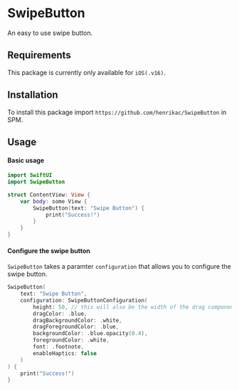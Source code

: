 # SwipeButton

An easy to use swipe button.

## Requirements

This package is currently only available for `iOS(.v16)`.

## Installation

To install this package import `https://github.com/henrikac/SwipeButton` in SPM.

## Usage

#### Basic usage

```swift
import SwiftUI
import SwipeButton

struct ContentView: View {
    var body: some View {
        SwipeButton(text: "Swipe Button") {
            print("Success!")
        }
    }
}
```

#### Configure the swipe button

`SwipeButton` takes a paramter `configuration` that allows you to configure the swipe button.

```swift
SwipeButton(
    text: "Swipe Button",
    configuration: SwipeButtonConfiguration(
        height: 50, // this will also be the width of the drag component
        dragColor: .blue,
        dragBackgroundColor: .white,
        dragForegroundColor: .blue,
        backgroundColor: .blue.opacity(0.4),
        foregroundColor: .white,
        font: .footnote,
        enableHaptics: false
    )
) {
    print("Success!")
}
```
